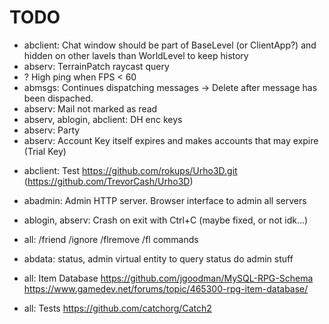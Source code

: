 # TODO

* abclient: Chat window should be part of BaseLevel (or ClientApp?) and hidden on other lavels than WorldLevel to keep history
* abserv: TerrainPatch raycast query
* ? High ping when FPS < 60
* abmsgs: Continues dispatching messages -> Delete after message has been dispached.
* abserv: Mail not marked as read
* abserv, ablogin, abclient: DH enc keys
* abserv: Party
* abserv: Account Key itself expires and makes accounts that may expire (Trial Key)

+ abclient: Test https://github.com/rokups/Urho3D.git (https://github.com/TrevorCash/Urho3D)

* abadmin: Admin HTTP server. Browser interface to admin all servers

* ablogin, abserv: Crash on exit with Ctrl+C (maybe fixed, or not idk...)


* all: /friend /ignore /flremove /fl commands
* abdata: status, admin virtual entity to query status do admin stuff
* all: Item Database
  https://github.com/jgoodman/MySQL-RPG-Schema   
  https://www.gamedev.net/forums/topic/465300-rpg-item-database/

* all: Tests https://github.com/catchorg/Catch2
